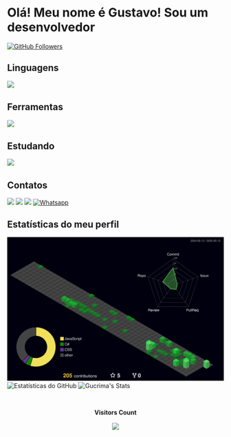 # Olá! Meu nome é Gustavo! Sou um desenvolvedor

  <a href="https://github.com/Gucrima">
    <img src="https://img.shields.io/github/followers/Gucrima?label=Followers&logo=github&style=for-the-badge" alt="GitHub Followers" />
  </a>


## Linguagens
  <a href="https://skillicons.dev">
    <img src="https://skillicons.dev/icons?i=react,html,js,css,cs" />
  </a>

## Ferramentas
  <a href="https://skillicons.dev">
    <img src="https://skillicons.dev/icons?i=postgres,nodejs,arduino,azure,discord,figma,github,gmail,instagram,linkedin,postman" />
  </a>

## Estudando 
  <a href="https://skillicons.dev">
    <img src="https://skillicons.dev/icons?i=cs" />
  </a>

## Contatos
<a href="mailto:gusssoares09@gmail.com"><img src="https://skillicons.dev/icons?i=gmail" /></a>
<a href="https://www.instagram.com/gustavo.sfranco/"><img src="https://skillicons.dev/icons?i=instagram" /></a>
<a href="https://www.linkedin.com/in/gustavo-franco-83b4022a7/"><img src="https://skillicons.dev/icons?i=linkedin" /></a>
<a href="" /> ![Whatsapp](https://img.shields.io/badge/WhatsApp-25D366?style=for-the-badge&logo=whatsapp&logoColor=white) </a>

## Estatísticas do meu perfil
![Status](./profile-3d-contrib/profile-night-green.svg)
![Estatísticas do GitHub](https://github-readme-stats.vercel.app/api/top-langs/?username=Gucrima&layout=pie&langs_count=16&theme=gotham&show) 
![Gucrima's Stats](https://github-readme-stats.vercel.app/api?username=Gucrima&theme=gotham&show_icons=true&hide_border=false&count_private=true)

<div align="center">
<br><p align="centre"><b>Visitors Count</b></p>  
<p align="center"><img align="center" src="https://profile-counter.glitch.me/{gucrima}/count.svg" /></p> 
<br></div>

